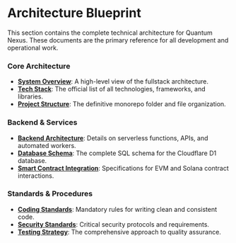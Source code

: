 # Architecture Blueprint

This section contains the complete technical architecture for Quantum Nexus. These documents are the primary reference for all development and operational work.

### Core Architecture
- [**System Overview**](./system-overview.md): A high-level view of the fullstack architecture.
- [**Tech Stack**](./tech-stack.md): The official list of all technologies, frameworks, and libraries.
- [**Project Structure**](./project-structure.md): The definitive monorepo folder and file organization.

### Backend & Services
- [**Backend Architecture**](./backend-architecture.md): Details on serverless functions, APIs, and automated workers.
- [**Database Schema**](./database-schema.md): The complete SQL schema for the Cloudflare D1 database.
- [**Smart Contract Integration**](./smart-contract-integration.md): Specifications for EVM and Solana contract interactions.

### Standards & Procedures
- [**Coding Standards**](./coding-standards.md): Mandatory rules for writing clean and consistent code.
- [**Security Standards**](./security-standards.md): Critical security protocols and requirements.
- [**Testing Strategy**](./testing-strategy.md): The comprehensive approach to quality assurance.
